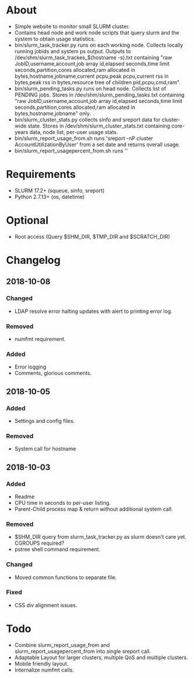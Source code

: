 # About

- Simple website to monitor small SLURM cluster.
- Contains head node and work node scripts that query slurm and the system to obtain usage statistics.
- bin/slurm_task_tracker.py runs on each working node. Collects locally running jobids and system ps output. Outputs to /dev/shm/slurm_task_trackes_$(hostname -s).txt containing "raw JobID,username,account,job array id,elapsed seconds,time limit seconds,partition,cores allocated,ram allocated in bytes,hostname,jobname,current pcpu,peak pcpu,current rss in bytes,peak rss in bytes,resource tree of children pid,pcpu,cmd,ram".
- bin/slurm_pending_tasks.py runs on head node. Collects list of PENDING jobs. Stores in /dev/shm/slurm_pending_tasks.txt containing "raw JobID,username,account,job array id,elapsed seconds,time limit seconds,partition,cores allocated,ram allocated in bytes,hostname,jobname" only.
- bin/slurm_cluster_stats.py collects sinfo and sreport data for cluster-wide state. Stores in /dev/shm/slurm_cluster_stats.txt containing core-years data, node list, per-user usage stats.
- bin/slurm_report_usage_from.sh runs 'sreport -nP cluster AccountUtilizationByUser' from a set date and returns overall usage.
- bin/slurm_report_usagepercent_from.sh runs ''



# Requirements

- SLURM 17.2+ (squeue, sinfo, sreport)
- Python 2.7.13+ (os, datetime)

# Optional

- Root access (Query $SHM_DIR, $TMP_DIR and $SCRATCH_DIR)

# Changelog

## 2018-10-08

### Changed

- LDAP resolve error halting updates with alert to printing error log.

### Removed

- numfmt requirement.

### Added

- Error logging
- Comments, glorious comments.

## 2018-10-05

### Added

- Settings and config files.

### Removed

- System call for hostname

## 2018-10-03

### Added

- Readme
- CPU time in seconds to per-user listing.
- Parent-Child process map & return without additional system call.

### Removed

- $SHM_DIR query from slurm_task_tracker.py as slurm doesn't care yet. CGROUPS required?
- pstree shell command requirement.

### Changed

- Moved common functions to separate file.

### Fixed

- CSS div alignment issues.

# Todo

- Combine slurm_report_usage_from and slurm_report_usagepercent_from into single sreport call.
- Adaptable Layout for larger clusters, multiple QoS and multiple clusters.
- Mobile friendly layout.
- Internalize numfmt calls.
